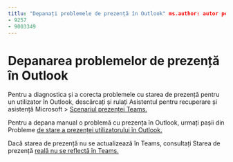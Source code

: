 ```yaml
---
titlu: "Depanați problemele de prezență în Outlook" ms.author: autor pe dvs.: manager personal: scotv ms.date: 04/8/2021 ms.audience: Admin ms.topic: articol ms.service: o365-administration ROBOTS: NOINDEX, NOFOLLOW localization_priority: Priority ms.collection: Adm_O365 ms.custom: (
- 9257
- 9003349
---
```


# <a name="troubleshoot-presence-issues-in-outlook"></a>Depanarea problemelor de prezență în Outlook

Pentru a diagnostica și a corecta problemele cu starea de prezență pentru un utilizator în Outlook, descărcați și rulați Asistentul pentru recuperare și asistență Microsoft > [Scenariul prezenței Teams.](https://aka.ms/SaRA-TeamsPresenceScenario)

Pentru a depana manual o problemă cu prezența în Outlook, urmați pașii din Probleme [de stare a prezenței utilizatorului în Outlook.](https://docs.microsoft.com/microsoftteams/troubleshoot/teams-im-presence/issues-with-presence-in-outlook)

Dacă starea de prezență nu se actualizează în Teams, consultați Starea de prezență [reală nu se reflectă în Teams.](https://docs.microsoft.com/microsoftteams/troubleshoot/teams-im-presence/presence-not-show-actual-status)

